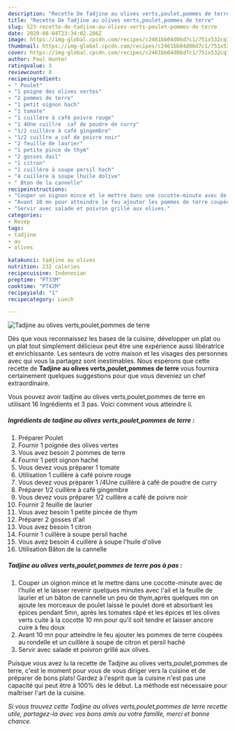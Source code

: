 ```yaml
---
description: "Recette De Tadjine au olives verts,poulet,pommes de terre"
title: "Recette De Tadjine au olives verts,poulet,pommes de terre"
slug: 523-recette-de-tadjine-au-olives-verts-poulet-pommes-de-terre
date: 2020-08-04T23:34:02.286Z
image: https://img-global.cpcdn.com/recipes/c2461bb04d06d7c1/751x532cq70/tadjine-au-olives-vertspouletpommes-de-terre-photo-principale-de-la-recette.jpg
thumbnail: https://img-global.cpcdn.com/recipes/c2461bb04d06d7c1/751x532cq70/tadjine-au-olives-vertspouletpommes-de-terre-photo-principale-de-la-recette.jpg
cover: https://img-global.cpcdn.com/recipes/c2461bb04d06d7c1/751x532cq70/tadjine-au-olives-vertspouletpommes-de-terre-photo-principale-de-la-recette.jpg
author: Paul Hunter
ratingvalue: 3
reviewcount: 8
recipeingredient:
- " Poulet"
- "1 poigne des olives vertes"
- "2 pommes de terre"
- "1 petit oignon hach"
- "1 tomate"
- "1 cuillère à café poivre rouge"
- "1 4Une cuillre  caf de poudre de curry"
- "1/2 cuillère à café gingembre"
- "1/2 cuillre a caf de poivre noir"
- "2 feuille de laurier"
- "1 petite pince de thym"
- "2 gosses dail"
- "1 citron"
- "1 cuillère à soupe persil hach"
- "4 cuillère à soupe lhuile dolive"
- " Bton de la cannelle"
recipeinstructions:
- "Couper un oignon mince et le mettre dans une cocotte-minute avec de l’huile et le laisser revenir quelques minutes avec l&#39;ail et la feuille de laurier et un bâton de cannelle un peu de thym,après quelques mn on ajoute les morceaux de poulet laissé le poulet doré et absorbant les épices pendant 5mn, après les tomates râpé et les épices et les olives verts cuite à la cocotte 10 mn pour qu&#39;il soit tendre et laisser ancore cuire à feu doux"
- "Avant 10 mn pour atteindre le feu ajouter les pommes de terre coupées au rondelle et un cuillère à soupe de citron et persil haché"
- "Servir avec salade et poivron grillé aux olives."
categories:
- Resep
tags:
- tadjine
- au
- olives

katakunci: tadjine au olives 
nutrition: 232 calories
recipecuisine: Indonesian
preptime: "PT33M"
cooktime: "PT42M"
recipeyield: "1"
recipecategory: Lunch

---
```



![Tadjine au olives verts,poulet,pommes de terre](https://img-global.cpcdn.com/recipes/c2461bb04d06d7c1/751x532cq70/tadjine-au-olives-vertspouletpommes-de-terre-photo-principale-de-la-recette.jpg)

Dès que vous reconnaissez les bases de la cuisine, développer un plat ou un plat tout simplement délicieux peut être une expérience aussi libératrice et enrichissante. Les senteurs de votre maison et les visages des personnes avec qui vous la partagez sont inestimables. Nous espérons que cette recette de <strong> Tadjine au olives verts,poulet,pommes de terre </strong> vous fournira certainement quelques suggestions pour que vous deveniez un chef extraordinaire.

<!--inarticleads1-->

Vous pouvez avoir tadjine au olives verts,poulet,pommes de terre en utilisant 16 Ingrédients et 3 pas. Voici comment vous atteindre il.

##### Ingrédients de tadjine au olives verts,poulet,pommes de terre :

1. Préparer  Poulet
1. Fournir 1 poignée des olives vertes
1. Vous avez besoin 2 pommes de terre
1. Fournir 1 petit oignon haché
1. Vous devez vous préparer 1 tomate
1. Utilisation 1 cuillère à café poivre rouge
1. Vous devez vous préparer 1 /4Une cuillère à café de poudre de curry
1. Préparer 1/2 cuillère à café gingembre
1. Vous devez vous préparer 1/2 cuillère a café de poivre noir
1. Fournir 2 feuille de laurier
1. Vous avez besoin 1 petite pincée de thym
1. Préparer 2 gosses d&#39;ail
1. Vous avez besoin 1 citron
1. Fournir 1 cuillère à soupe persil haché
1. Vous avez besoin 4 cuillère à soupe l&#39;huile d&#39;olive
1. Utilisation  Bâton de la cannelle




<!--inarticleads2-->

##### Tadjine au olives verts,poulet,pommes de terre pas à pas :

1. Couper un oignon mince et le mettre dans une cocotte-minute avec de l’huile et le laisser revenir quelques minutes avec l&#39;ail et la feuille de laurier et un bâton de cannelle un peu de thym,après quelques mn on ajoute les morceaux de poulet laissé le poulet doré et absorbant les épices pendant 5mn, après les tomates râpé et les épices et les olives verts cuite à la cocotte 10 mn pour qu&#39;il soit tendre et laisser ancore cuire à feu doux
1. Avant 10 mn pour atteindre le feu ajouter les pommes de terre coupées au rondelle et un cuillère à soupe de citron et persil haché
1. Servir avec salade et poivron grillé aux olives.




<!--inarticleads1-->

<p>
Puisque vous avez lu la recette de Tadjine au olives verts,poulet,pommes de terre, c'est le moment pour vous de vous diriger vers la cuisine et de préparer de bons plats! Gardez à l'esprit que la cuisine n'est pas une capacité qui peut être à 100% dès le début. La méthode est nécessaire pour maîtriser l'art de la cuisine.
</p>

<p>
<i>Si vous trouvez cette Tadjine au olives verts,poulet,pommes de terre recette utile, partagez-la avec vos bons amis ou votre famille, merci et bonne chance.</i>
</p>
